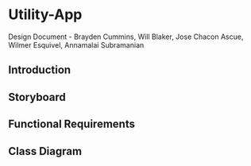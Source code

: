 # Utility-App
Design Document - Brayden Cummins, Will Blaker, Jose Chacon Ascue, Wilmer Esquivel, Annamalai Subramanian
## Introduction

## Storyboard

## Functional Requirements

## Class Diagram
